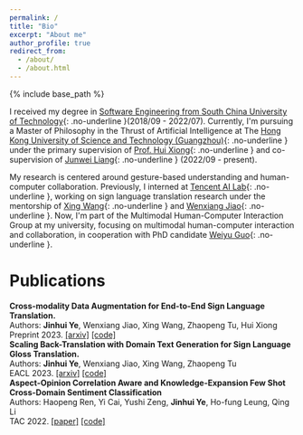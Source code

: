 ```yaml
---
permalink: /
title: "Bio"
excerpt: "About me"
author_profile: true
redirect_from: 
  - /about/
  - /about.html
---
```


{% include base_path %}

I received my degree in [Software Engineering from South China University of Technology](http://www2.scut.edu.cn/sse/){: .no-underline }(2018/09 - 2022/07). Currently, I'm pursuing a Master of Philosophy in the Thrust of Artificial Intelligence at The [Hong Kong University of Science and Technology (Guangzhou)](https://hkust-gz.edu.cn/academics/four-hubs/information-hub/artificial-intelligence){: .no-underline } under the primary supervision of [Prof. Hui Xiong](https://scholar.google.com/citations?user=cVDF1tkAAAAJ&hl=zh-CN&oi=ao){: .no-underline } and co-supervision of [Junwei Liang](https://junweiliang.me/index.html){: .no-underline } (2022/09 - present).

My research is centered around gesture-based understanding and human-computer collaboration. Previously, I interned at [Tencent AI Lab](https://ai.tencent.com/ailab/nlp/en/index.html){: .no-underline }, working on sign language translation research under the mentorship of [Xing Wang](http://xingwang4nlp.com/){: .no-underline } and [Wenxiang Jiao](https://wxjiao.github.io/){: .no-underline }. Now, I'm part of the Multimodal Human-Computer Interaction Group at my university, focusing on multimodal human-computer interaction and collaboration, in cooperation with PhD candidate [Weiyu Guo](https://guoweiyu.github.io/){: .no-underline }.



Publications
======

**Cross-modality Data Augmentation for End-to-End Sign Language Translation.** <br>
  Authors: **Jinhui Ye**, Wenxiang Jiao, Xing Wang, Zhaopeng Tu, Hui Xiong <br>
  Preprint 2023. [[arxiv]](https://arxiv.org/abs/2305.11096) [[code]](https://github.com/Atrewin/SignXmDA) <br>
**Scaling Back-Translation with Domain Text Generation for Sign Language Gloss Translation.**  <br>
  Authors: **Jinhui Ye**, Wenxiang Jiao, Xing Wang, Zhaopeng Tu <br>
  EACL 2023. [[arxiv]](https://arxiv.org/abs/2210.07054) [[code]](https://github.com/Atrewin/PGen) <br>
**Aspect-Opinion Correlation Aware and Knowledge-Expansion Few Shot Cross-Domain Sentiment Classification** <br>
  Authors: Haopeng Ren, Yi Cai, Yushi Zeng, **Jinhui Ye**, Ho-fung Leung,  Qing Li <br>
  TAC 2022. [[paper]](https://ieeexplore.ieee.org/stamp/stamp.jsp?arnumber=9882094&casa_token=H2dOk5uWLXgAAAAA:Ex7FLRmkurlYY1x2rThmKne_NadSVUiOH2QcCx5IekFMxYYhF0wgGaf9DOXqFQdtGZPJGT9VNCiCGYs) [[code]](https://github.com/Atrewin/CroDomainFSSA)

